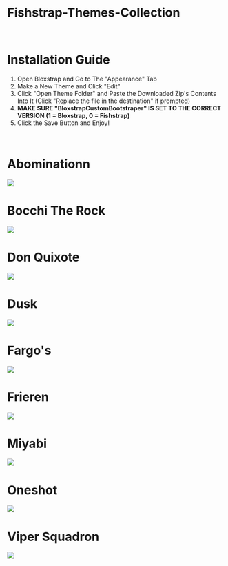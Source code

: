 # Fishstrap-Themes-Collection

<br>

# Installation Guide
<ol>
  <li>
    Open Bloxstrap and Go to The "Appearance" Tab
  </li>
  <li>
    Make a New Theme and Click "Edit"
  </li>
  <li>
    Click "Open Theme Folder" and Paste the Downloaded Zip's Contents Into It (Click "Replace the file in the destination" if prompted)
  </li>
  <li>
    <b>MAKE SURE "BloxstrapCustomBootstraper" IS SET TO THE CORRECT VERSION (1 = Bloxstrap, 0 = Fishstrap)</b>
  </li>
  <li>
    Click the Save Button and Enjoy!
  </li>
</ol>

<br>

# Abominationn
<img src="https://github.com/DefNotAltAcc/Fishstrap-Themes-Collection/blob/main/Preview/Abom.png">

<br>

# Bocchi The Rock
<img src="https://github.com/DefNotAltAcc/Fishstrap-Themes-Collection/blob/main/Preview/Bocchi_The_Rock.gif">

<br>

# Don Quixote
<img src="https://github.com/DefNotAltAcc/Fishstrap-Themes-Collection/blob/main/Preview/Don_Quixote.png">

<br>

# Dusk 
<img src="https://github.com/DefNotAltAcc/Fishstrap-Themes-Collection/blob/main/Preview/Dusk.png">

<br>

# Fargo's
<img src="https://github.com/DefNotAltAcc/Fishstrap-Themes-Collection/blob/main/Preview/Fargos.png">

<br>

# Frieren
<img src="https://github.com/DefNotAltAcc/Fishstrap-Themes-Collection/blob/main/Preview/Frieren.png">

<br>

# Miyabi
<img src="https://github.com/DefNotAltAcc/Fishstrap-Themes-Collection/blob/main/Preview/Miyabi.gif">

<br>

# Oneshot
<img src="https://github.com/DefNotAltAcc/Fishstrap-Themes-Collection/blob/main/Preview/Oneshot.gif">

<br>

# Viper Squadron
<img src="https://github.com/DefNotAltAcc/Fishstrap-Themes-Collection/blob/main/Preview/Viper_Squadron.png">
